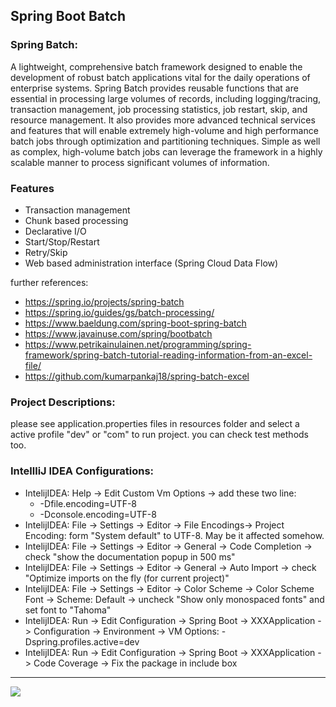 ## Spring Boot Batch

### Spring Batch:
A lightweight, comprehensive batch framework designed to enable the development of robust batch applications vital for the daily operations of enterprise systems.
Spring Batch provides reusable functions that are essential in processing large volumes of records, including logging/tracing, transaction management, job processing statistics, job restart, skip, and resource management. It also provides more advanced technical services and features that will enable extremely high-volume and high performance batch jobs through optimization and partitioning techniques. Simple as well as complex, high-volume batch jobs can leverage the framework in a highly scalable manner to process significant volumes of information.


### Features
- Transaction management
- Chunk based processing
- Declarative I/O
- Start/Stop/Restart
- Retry/Skip
- Web based administration interface (Spring Cloud Data Flow)


further references:     
- https://spring.io/projects/spring-batch
- https://spring.io/guides/gs/batch-processing/
- https://www.baeldung.com/spring-boot-spring-batch
- https://www.javainuse.com/spring/bootbatch
- https://www.petrikainulainen.net/programming/spring-framework/spring-batch-tutorial-reading-information-from-an-excel-file/
- https://github.com/kumarpankaj18/spring-batch-excel


### Project Descriptions:
please see application.properties files in resources folder and select a active profile "dev" or "com" to run project. you can check test methods too.

### IntellliJ IDEA Configurations:
- IntelijIDEA: Help -> Edit Custom Vm Options -> add these two line:
    - -Dfile.encoding=UTF-8
    - -Dconsole.encoding=UTF-8
- IntelijIDEA: File -> Settings -> Editor -> File Encodings-> Project Encoding: form "System default" to UTF-8. May be it affected somehow.
- IntelijIDEA: File -> Settings -> Editor -> General -> Code Completion -> check "show the documentation popup in 500 ms"
- IntelijIDEA: File -> Settings -> Editor -> General -> Auto Import -> check "Optimize imports on the fly (for current project)"
- IntelijIDEA: File -> Settings -> Editor -> Color Scheme -> Color Scheme Font -> Scheme: Default -> uncheck "Show only monospaced fonts" and set font to "Tahoma"
- IntelijIDEA: Run -> Edit Configuration -> Spring Boot -> XXXApplication -> Configuration -> Environment -> VM Options: -Dspring.profiles.active=dev
- IntelijIDEA: Run -> Edit Configuration -> Spring Boot -> XXXApplication -> Code Coverage -> Fix the package in include box

<hr/>
<a href="mailto:eng.motahari@gmail.com?"><img src="https://img.shields.io/badge/gmail-%23DD0031.svg?&style=for-the-badge&logo=gmail&logoColor=white"/></a>

